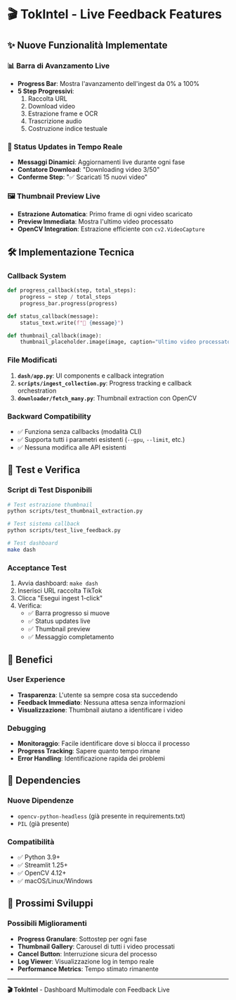 # 🎬 TokIntel - Live Feedback Features

## ✨ Nuove Funzionalità Implementate

### 📊 Barra di Avanzamento Live
- **Progress Bar**: Mostra l'avanzamento dell'ingest da 0% a 100%
- **5 Step Progressivi**: 
  1. Raccolta URL
  2. Download video
  3. Estrazione frame e OCR
  4. Trascrizione audio
  5. Costruzione indice testuale

### 🔄 Status Updates in Tempo Reale
- **Messaggi Dinamici**: Aggiornamenti live durante ogni fase
- **Contatore Download**: "Downloading video 3/50"
- **Conferme Step**: "✅ Scaricati 15 nuovi video"

### 🖼️ Thumbnail Preview Live
- **Estrazione Automatica**: Primo frame di ogni video scaricato
- **Preview Immediata**: Mostra l'ultimo video processato
- **OpenCV Integration**: Estrazione efficiente con `cv2.VideoCapture`

## 🛠️ Implementazione Tecnica

### Callback System
```python
def progress_callback(step, total_steps):
    progress = step / total_steps
    progress_bar.progress(progress)

def status_callback(message):
    status_text.write(f"🔄 {message}")

def thumbnail_callback(image):
    thumbnail_placeholder.image(image, caption="Ultimo video processato")
```

### File Modificati
1. **`dash/app.py`**: UI components e callback integration
2. **`scripts/ingest_collection.py`**: Progress tracking e callback orchestration
3. **`downloader/fetch_many.py`**: Thumbnail extraction con OpenCV

### Backward Compatibility
- ✅ Funziona senza callbacks (modalità CLI)
- ✅ Supporta tutti i parametri esistenti (`--gpu`, `--limit`, etc.)
- ✅ Nessuna modifica alle API esistenti

## 🧪 Test e Verifica

### Script di Test Disponibili
```bash
# Test estrazione thumbnail
python scripts/test_thumbnail_extraction.py

# Test sistema callback
python scripts/test_live_feedback.py

# Test dashboard
make dash
```

### Acceptance Test
1. Avvia dashboard: `make dash`
2. Inserisci URL raccolta TikTok
3. Clicca "Esegui ingest 1-click"
4. Verifica:
   - ✅ Barra progresso si muove
   - ✅ Status updates live
   - ✅ Thumbnail preview
   - ✅ Messaggio completamento

## 🎯 Benefici

### User Experience
- **Trasparenza**: L'utente sa sempre cosa sta succedendo
- **Feedback Immediato**: Nessuna attesa senza informazioni
- **Visualizzazione**: Thumbnail aiutano a identificare i video

### Debugging
- **Monitoraggio**: Facile identificare dove si blocca il processo
- **Progress Tracking**: Sapere quanto tempo rimane
- **Error Handling**: Identificazione rapida dei problemi

## 🔧 Dependencies

### Nuove Dipendenze
- `opencv-python-headless` (già presente in requirements.txt)
- `PIL` (già presente)

### Compatibilità
- ✅ Python 3.9+
- ✅ Streamlit 1.25+
- ✅ OpenCV 4.12+
- ✅ macOS/Linux/Windows

## 🚀 Prossimi Sviluppi

### Possibili Miglioramenti
- **Progress Granulare**: Sottostep per ogni fase
- **Thumbnail Gallery**: Carousel di tutti i video processati
- **Cancel Button**: Interruzione sicura del processo
- **Log Viewer**: Visualizzazione log in tempo reale
- **Performance Metrics**: Tempo stimato rimanente

---

**🎬 TokIntel** - Dashboard Multimodale con Feedback Live
